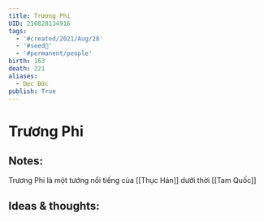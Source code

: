 ```yaml
---
title: Trương Phi
UID: 210828134916
tags:
  - '#created/2021/Aug/28'
  - '#seed🥜'
  - '#permanent/people'
birth: 163
death: 221
aliases:
  - Dực Đức
publish: True
---
```

# Trương Phi

## Notes:
Trương Phi là một tướng nổi tiếng của [[Thục Hán]] dưới thời [[Tam Quốc]]

## Ideas & thoughts:
